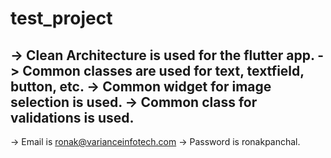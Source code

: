 # test_project

-> Clean Architecture is used for the flutter app.
-> Common classes are used for text, textfield, button, etc.
-> Common widget for image selection is used.
-> Common class for validations is used.
----------------------------------------------------------------
-> Email is ronak@varianceinfotech.com
-> Password is ronakpanchal.
